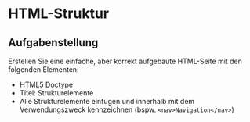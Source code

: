 # HTML-Struktur

## Aufgabenstellung

Erstellen Sie eine einfache, aber korrekt aufgebaute HTML-Seite mit den folgenden Elementen:

- HTML5 Doctype
- Titel: Strukturelemente
- Alle Strukturelemente einfügen und innerhalb mit dem Verwendungszweck kennzeichnen (bspw. `<nav>Navigation</nav>`)
